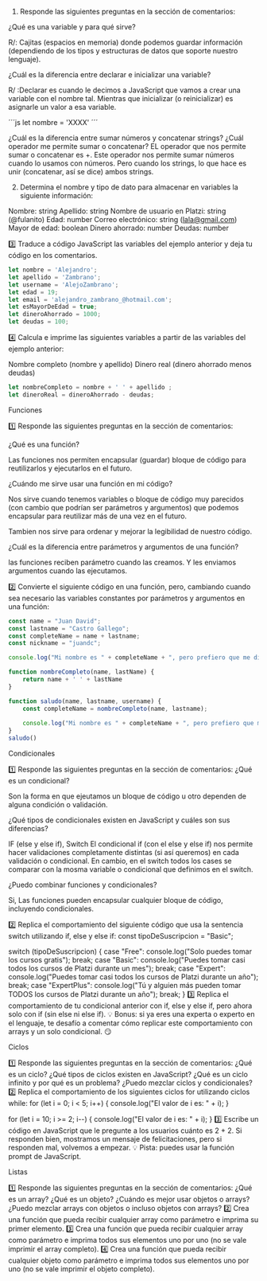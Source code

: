 1) Responde las siguientes preguntas en la sección de comentarios:

¿Qué es una variable y para qué sirve?

R/: Cajitas (espacios en memoria) donde podemos guardar información (dependiendo de los tipos y estructuras de datos que soporte nuestro lenguaje).

¿Cuál es la diferencia entre declarar e inicializar una variable?

R/ :Declarar es cuando le decimos a JavaScript que vamos a crear una variable con el nombre tal. Mientras que inicializar (o reinicializar) es asignarle un valor a esa variable.

´´´js
let nombre = 'XXXX' 
´´´

¿Cuál es la diferencia entre sumar números y concatenar strings?
¿Cuál operador me permite sumar o concatenar?
EL operador que nos permite sumar o concatenar es +. Este operador nos permite sumar números cuando lo usamos con números. Pero cuando los strings, lo que hace es unir (concatenar, así se dice) ambos strings.

2) Determina el nombre y tipo de dato para almacenar en variables la siguiente información:

Nombre: string
Apellido: string
Nombre de usuario en Platzi: string (@fulanito)
Edad: number
Correo electrónico: string (lala@gmail.com)
Mayor de edad: boolean
Dinero ahorrado: number
Deudas: number

3️⃣ Traduce a código JavaScript las variables del ejemplo anterior y deja tu código en los comentarios.

```js
let nombre = 'Alejandro';
let apellido = 'Zambrano';
let username = 'AlejoZambrano';
let edad = 19;
let email = 'alejandro_zambrano_@hotmail.com';
let esMayorDeEdad = true;
let dineroAhorrado = 1000;
let deudas = 100;
```
4️⃣ Calcula e imprime las siguientes variables a partir de las variables del ejemplo anterior:


Nombre completo (nombre y apellido)
Dinero real (dinero ahorrado menos deudas)


```js
let nombreCompleto = nombre + ' ' + apellido ;
let dineroReal = dineroAhorrado - deudas; 
```

Funciones

1️⃣ Responde las siguientes preguntas en la sección de comentarios:

¿Qué es una función?

Las funciones nos permiten encapsular (guardar) bloque de código para reutilizarlos y ejecutarlos en el futuro. 

¿Cuándo me sirve usar una función en mi código?

Nos sirve cuando tenemos variables o bloque de código muy parecidos (con cambio que podrían ser parámetros y argumentos) que podemos encapsular para reutilizar más de una vez en el futuro. 

Tambien nos sirve para ordenar y mejorar la legibilidad de nuestro código.

¿Cuál es la diferencia entre parámetros y argumentos de una función?

las funciones reciben parámetro cuando las creamos. Y les enviamos argumentos cuando las ejecutamos.

2️⃣ Convierte el siguiente código en una función, pero, cambiando cuando sea necesario las variables constantes por parámetros y argumentos en una función:

```js
const name = "Juan David";
const lastname = "Castro Gallego";
const completeName = name + lastname;
const nickname = "juandc";

console.log("Mi nombre es " + completeName + ", pero prefiero que me digas " + nickname + ".");
```

```js
function nombreCompleto(name, lastName) {
    return name + ' ' + lastName 
}

function saludo(name, lastname, username) {
    const completeName = nombreCompleto(name, lastname);
    
    console.log("Mi nombre es " + completeName + ", pero prefiero que me digas " + username + ".");    
}
saludo()
```

Condicionales

1️⃣ Responde las siguientes preguntas en la sección de comentarios:
¿Qué es un condicional?

Son la forma en que ejeutamos un bloque de código u otro dependen de alguna condición o validación.

¿Qué tipos de condicionales existen en JavaScript y cuáles son sus diferencias?

IF (else y else if), Switch
El condicional if (con el else y else if) nos permite hacer validaciones completamente distintas (si así queremos) en cada validación o condicional. En cambio, en el switch todos los cases se comparar con la mosma variable o condicional que definimos en el switch.

¿Puedo combinar funciones y condicionales?

Si, Las funciones pueden encapsular cualquier bloque de código, incluyendo condicionales.


2️⃣ Replica el comportamiento del siguiente código que usa la sentencia switch utilizando if, else y else if:
const tipoDeSuscripcion = "Basic";

switch (tipoDeSuscripcion) {
   case "Free":
       console.log("Solo puedes tomar los cursos gratis");
       break;
   case "Basic":
       console.log("Puedes tomar casi todos los cursos de Platzi durante un mes");
       break;
   case "Expert":
       console.log("Puedes tomar casi todos los cursos de Platzi durante un año");
       break;
   case "ExpertPlus":
       console.log("Tú y alguien más pueden tomar TODOS los cursos de Platzi durante un año");
       break;
}
3️⃣ Replica el comportamiento de tu condicional anterior con if, else y else if, pero ahora solo con if (sin else ni else if).
💡 Bonus: si ya eres una experta o experto en el lenguaje, te desafío a comentar cómo replicar este comportamiento con arrays y un solo condicional. 😏

Ciclos

1️⃣ Responde las siguientes preguntas en la sección de comentarios:
¿Qué es un ciclo?
¿Qué tipos de ciclos existen en JavaScript?
¿Qué es un ciclo infinito y por qué es un problema?
¿Puedo mezclar ciclos y condicionales?
2️⃣ Replica el comportamiento de los siguientes ciclos for utilizando ciclos while:
for (let i = 0; i < 5; i++) {
    console.log("El valor de i es: " + i);
}

for (let i = 10; i >= 2; i--) {
    console.log("El valor de i es: " + i);
}
3️⃣ Escribe un código en JavaScript que le pregunte a los usuarios cuánto es 2 + 2. Si responden bien, mostramos un mensaje de felicitaciones, pero si responden mal, volvemos a empezar.
💡 Pista: puedes usar la función prompt de JavaScript.

Listas

1️⃣ Responde las siguientes preguntas en la sección de comentarios:
¿Qué es un array?
¿Qué es un objeto?
¿Cuándo es mejor usar objetos o arrays?
¿Puedo mezclar arrays con objetos o incluso objetos con arrays?
2️⃣ Crea una función que pueda recibir cualquier array como parámetro e imprima su primer elemento.
3️⃣ Crea una función que pueda recibir cualquier array como parámetro e imprima todos sus elementos uno por uno (no se vale imprimir el array completo).
4️⃣ Crea una función que pueda recibir cualquier objeto como parámetro e imprima todos sus elementos uno por uno (no se vale imprimir el objeto completo).